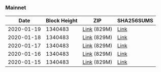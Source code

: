 ### Mainnet

|    Date    | Block Height | ZIP | SHA256SUMS |
| ---------- | ------------ | --- | ---------- |
| 2020-01-19 | 1340483 | [Link](https://s3-ap-southeast-2.amazonaws.com/ion-bootstrap/mainnet/2020-01-19/bootstrap.dat.zip) (829M) | [Link](https://s3-ap-southeast-2.amazonaws.com/ion-bootstrap/mainnet/2020-01-19/SHA256SUMS) |
| 2020-01-18 | 1340483 | [Link](https://s3-ap-southeast-2.amazonaws.com/ion-bootstrap/mainnet/2020-01-18/bootstrap.dat.zip) (829M) | [Link](https://s3-ap-southeast-2.amazonaws.com/ion-bootstrap/mainnet/2020-01-18/SHA256SUMS) |
| 2020-01-17 | 1340483 | [Link](https://s3-ap-southeast-2.amazonaws.com/ion-bootstrap/mainnet/2020-01-17/bootstrap.dat.zip) (829M) | [Link](https://s3-ap-southeast-2.amazonaws.com/ion-bootstrap/mainnet/2020-01-17/SHA256SUMS) |
| 2020-01-16 | 1340483 | [Link](https://s3-ap-southeast-2.amazonaws.com/ion-bootstrap/mainnet/2020-01-16/bootstrap.dat.zip) (829M) | [Link](https://s3-ap-southeast-2.amazonaws.com/ion-bootstrap/mainnet/2020-01-16/SHA256SUMS) |
| 2020-01-15 | 1340483 | [Link](https://s3-ap-southeast-2.amazonaws.com/ion-bootstrap/mainnet/2020-01-15/bootstrap.dat.zip) (829M) | [Link](https://s3-ap-southeast-2.amazonaws.com/ion-bootstrap/mainnet/2020-01-15/SHA256SUMS) |
